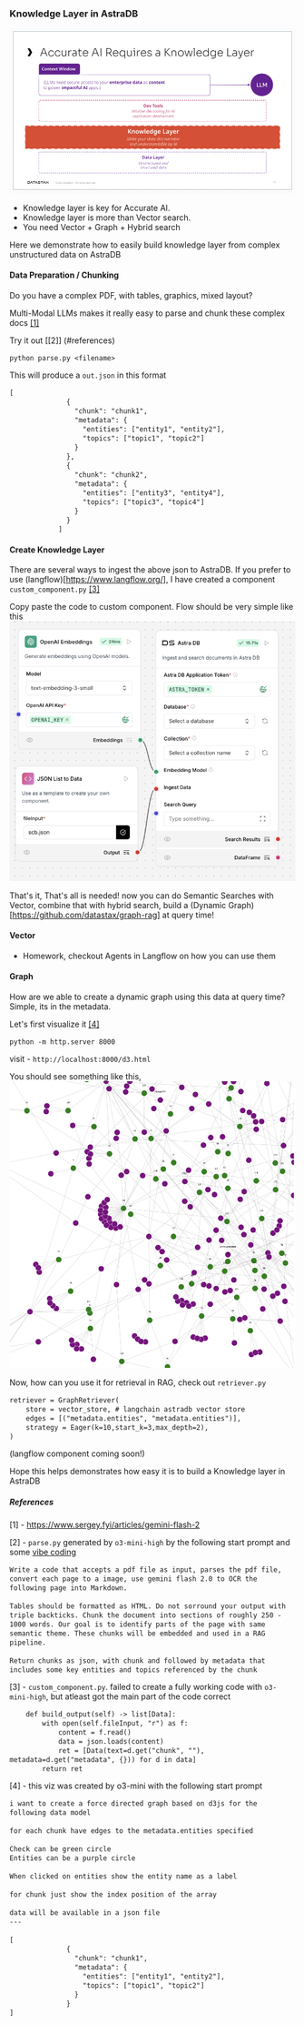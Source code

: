 ### Knowledge Layer in AstraDB

<img src="images/knowledge-layer.png">

- Knowledge layer is key for Accurate AI. 
- Knowledge layer is more than Vector search.
- You need Vector + Graph + Hybrid search

Here we demonstrate how to easily build knowledge layer from complex unstructured data on AstraDB

#### Data Preparation / Chunking

Do you have a complex PDF, with tables, graphics, mixed layout? 

Multi-Modal LLMs makes it really easy to parse and chunk these complex docs [[1]](#references)

Try it out [[2]] (#references)
```
python parse.py <filename>
```

This will produce a `out.json` in this format

```
[
              {
                "chunk": "chunk1",
                "metadata": {
                  "entities": ["entity1", "entity2"],
                  "topics": ["topic1", "topic2"]
                }
              },
              {
                "chunk": "chunk2",
                "metadata": {
                  "entities": ["entity3", "entity4"],
                  "topics": ["topic3", "topic4"]
                }
              }
            ]
```

#### Create Knowledge Layer

There are several ways to ingest the above json to AstraDB. If you prefer to use (langflow)[https://www.langflow.org/], I have created a component `custom_component.py` [[3]](#references)

Copy paste the code to custom component. Flow should be very simple like this
<img src="images/langflow.png">

That's it, That's all is needed! now you can do Semantic Searches with Vector, combine that with hybrid search, build a (Dynamic Graph)[https://github.com/datastax/graph-rag] at query time! 

#### Vector 
- Homework, checkout Agents in Langflow on how you can use them

#### Graph
How are we able to create a dynamic graph using this data at query time?
Simple, its in the metadata.

Let's first visualize it [[4]](#references) 

``` 
python -m http.server 8000
```

visit - `http://localhost:8000/d3.html` 

You should see something like this,
<img src="images/graph.png">

Now, how can you use it for retrieval in RAG, check out `retriever.py`

```
retriever = GraphRetriever(
    store = vector_store, # langchain astradb vector store
    edges = [("metadata.entities", "metadata.entities")],
    strategy = Eager(k=10,start_k=3,max_depth=2),
)
```
(langflow component coming soon!)

Hope this helps demonstrates how easy it is to build a Knowledge layer in AstraDB

##### References
[1] - https://www.sergey.fyi/articles/gemini-flash-2 

[2] - `parse.py` generated by `o3-mini-high` by the following start prompt and some [vibe coding](https://x.com/karpathy/status/1886192184808149383)
```
Write a code that accepts a pdf file as input, parses the pdf file, convert each page to a image, use gemini flash 2.0 to OCR the following page into Markdown. 

Tables should be formatted as HTML. Do not sorround your output with triple backticks. Chunk the document into sections of roughly 250 - 1000 words. Our goal is to identify parts of the page with same semantic theme. These chunks will be embedded and used in a RAG pipeline. 

Return chunks as json, with chunk and followed by metadata that includes some key entities and topics referenced by the chunk
```

[3] - `custom_component.py`. failed to create a fully working code with `o3-mini-high`, but atleast got the main part of the code correct

```
    def build_output(self) -> list[Data]:        
        with open(self.fileInput, "r") as f:
            content = f.read()            
            data = json.loads(content)            
            ret = [Data(text=d.get("chunk", ""), metadata=d.get("metadata", {})) for d in data]
        return ret
```

[4] - this viz was created by o3-mini with the following start prompt 
```
i want to create a force directed graph based on d3js for the following data model

for each chunk have edges to the metadata.entities specified 

Check can be green circle
Entities can be a purple circle

When clicked on entities show the entity name as a label

for chunk just show the index position of the array

data will be available in a json file
---

[
              {
                "chunk": "chunk1",
                "metadata": {
                  "entities": ["entity1", "entity2"],
                  "topics": ["topic1", "topic2"]
                }
              }
]
```